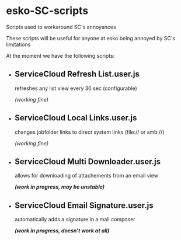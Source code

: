 esko-SC-scripts
====== 
Scripts used to workaround SC's annoyances

These scripts will be useful for anyone at esko being annoyed by SC's limitations

At the moment we have the following scripts:
+ ServiceCloud Refresh List.user.js
  ------

  refreshes any list view every 30 sec (configurable)
  
  _(working fine)_

+ ServiceCloud Local Links.user.js
  ------

  changes jobfolder links to direct system links (file:// or smb://)
  
  _(working fine)_

+ ServiceCloud Multi Downloader.user.js
  ------

  allows for downloading of attachements from an email view
  
  _**(work in progress, may be unstable)**_


+ ServiceCloud Email Signature.user.js
  ------

  automatically adds a signature in a mail composer
  
  _**(work in progress, doesn't work at all)**_

